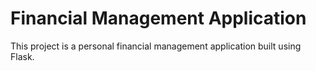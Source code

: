# Financial Management Application

This project is a personal financial management application built using Flask.

